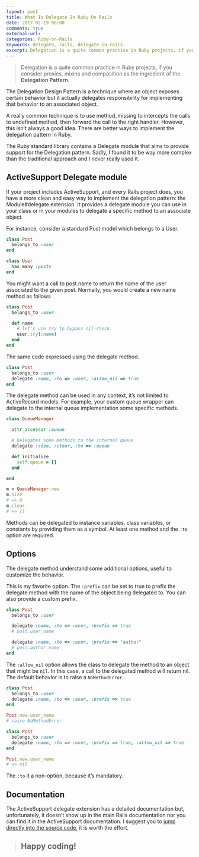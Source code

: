 ```yaml
---
layout: post
title: What Is Delegate In Ruby On Rails
date: 2017-02-19 00:00
comments: true
external-url:
categories: Ruby-on-Rails
keywords: delegate, rails, delegate in rails
excerpt: Delegation is a quite common practice in Ruby projects, if you consider proxies, mixins and composition as the ingredient of the **Delegation Pattern**
---
```

>Delegation is a quite common practice in Ruby projects, if you consider proxies, mixins and composition as the ingredient of the **Delegation Pattern**.

The Delegation Design Pattern is a technique where an object exposes certain behavior but it actually delegates responsibility for implementing that behavior to an associated object.

A really common technique is to use method_missing to intercepts the calls to undefined method, then forward the call to the right handler. However, this isn’t always a good idea. There are better ways to implement the delegation pattern in Ruby.

The Ruby standard library contains a Delegate module that aims to provide support for the Delegation pattern. Sadly, I found it to be way more complex than the traditional approach and I never really used it.

## ActiveSupport Delegate module

If your project includes ActiveSupport, and every Rails project does, you have a more clean and easy way to implement the delegation pattern: the Module#delegate extension. It provides a delegate module you can use in your class or in your modules to delegate a specific method to an associate object.

For instance, consider a standard Post model which belongs to a User.

```ruby 
class Post
  belongs_to :user
end

class User
  has_many :posts
end
```

You might want a call to post.name to return the name of the user associated to the given post. Normally, you would create a new name method as follows

```ruby
class Post
  belongs_to :user

  def name
    # let's use try to bypass nil-check
    user.try(:name)
  end
end
```

The same code expressed using the delegate method.

```ruby
class Post
  belongs_to :user
  delegate :name, :to => :user, :allow_nil => true
end
```

The delegate method can be used in any context, it’s not limited to ActiveRecord models. For example, your custom queue wrapper can delegate to the internal queue implementation some specific methods.

```ruby
class QueueManager

  attr_accessor :queue

  # Delegates some methods to the internal queue
  delegate :size, :clear, :to => :queue

  def initialize
    self.queue = []
  end

end

m = QueueManager.new
m.size
# => 0
m.clear
# => []
```

Methods can be delegated to instance variables, class variables, or constants by providing them as a symbol. At least one method and the `:to` option are required.

## Options

The delegate method understand some additional options, useful to customize the behavior.

This is my favorite option. The `:prefix` can be set to true to prefix the delegate method with the name of the object being delegated to. You can also provide a custom prefix.

```ruby
class Post
  belongs_to :user

  delegate :name, :to => :user, :prefix => true
  # post.user_name

  delegate :name, :to => :user, :prefix => "author"
  # post.author_name
end
```

The `:allow_nil` option allows the class to delegate the method to an object that might be `nil`. In this case, a call to the delegated method will return nil. The default behavior is to raise a `NoMethodError`.

```ruby
class Post
  belongs_to :user
  delegate :name, :to => :user, :prefix => true
end

Post.new.user_name
# raise NoMethodError

class Post
  belongs_to :user
  delegate :name, :to => :user, :prefix => true, :allow_nil => true
end

Post.new.user_name
# => nil
```

The `:to` it a non-option, because it’s mandatory.

## Documentation

The ActiveSupport delegate extension has a detailed documentation but, unfortunately, it doesn’t show up in the main Rails documentation nor you can find it in the ActiveSupport documentation. I suggest you to [jump directly into the source code](https://github.com/rails/rails/blob/master/activesupport/lib/active_support/core_ext/module/delegation.rb), it is worth the effort.

> ## Happy coding!